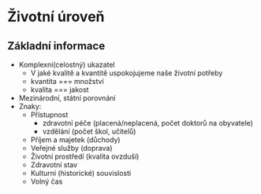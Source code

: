 # Životní úroveň

## Základní informace

-   Komplexní(celostný) ukazatel
    -   V jaké kvalitě a kvantitě uspokojujeme naše životní potřeby
    -   kvantita === množství
    -   kvalita === jakost
-   Mezinárodní, státní porovnání
-   Znaky:
    -   Přístupnost
        -   zdravotní péče (placená/neplacená, počet doktorů na obyvatele)
        -   vzdělání (počet škol, učitelů)
    -   Příjem a majetek (důchody)
    -   Veřejné služby (doprava)
    -   Životní prostředí (kvalita ovzduší)
    -   Zdravotní stav
    -   Kulturní (historické) souvislosti
    -   Volný čas
